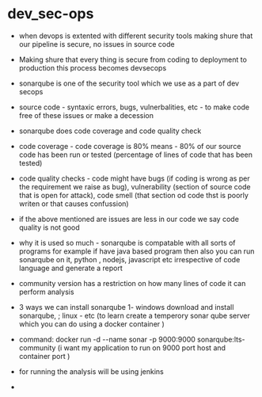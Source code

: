 # dev_sec-ops

+ when devops is extented with different security tools making shure that our pipeline is secure, no issues in source code
+ Making shure that every thing is secure from coding to deployment to production this process becomes devsecops

+ sonarqube is one of the security tool which we use as a part of dev secops
+ source code - syntaxic errors, bugs, vulnerbalities, etc - to make code free of these issues or make a decession
+ sonarqube does code coverage and code quality check
+ code coverage - code coverage is 80% means - 80% of our source code has been run or tested (percentage of lines of code that has been tested)
+ code quality checks - code might have bugs (if coding is wrong as per the requirement we raise as bug), vulnerability (section of source code that is open for attack), code smell (that section od code thst is poorly writen or that causes confussion)
+ if the above mentioned are issues are less in our code we say code quality is not good
+ why it is used so much - sonarqube is compatable with all sorts of programs for example if have java based program then also you can run sonarqube on it, python , nodejs, javascript etc irrespective of code language and generate a report
+ community version has a restriction on how many lines of code it can perform analysis
+ 3 ways we can install sonarqube 1- windows download and install sonarqube, ; linux - etc (to learn create a temperory sonar qube server which you can do using a docker container )
+ command: docker run -d --name sonar -p 9000:9000 sonarqube:lts-community (i want my application to run on 9000 port host and container port )
+ for running the analysis will be using jenkins
+   
